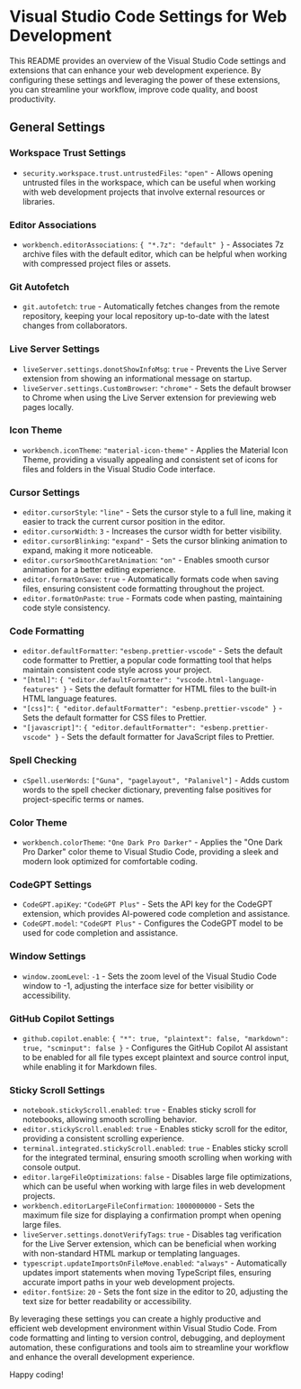 # Visual Studio Code Settings for Web Development

This README provides an overview of the Visual Studio Code settings and extensions that can enhance your web development experience. By configuring these settings and leveraging the power of these extensions, you can streamline your workflow, improve code quality, and boost productivity.

## General Settings

### Workspace Trust Settings

- `security.workspace.trust.untrustedFiles`: `"open"` - Allows opening untrusted files in the workspace, which can be useful when working with web development projects that involve external resources or libraries.

### Editor Associations

- `workbench.editorAssociations`: `{ "*.7z": "default" }` - Associates 7z archive files with the default editor, which can be helpful when working with compressed project files or assets.

### Git Autofetch

- `git.autofetch`: `true` - Automatically fetches changes from the remote repository, keeping your local repository up-to-date with the latest changes from collaborators.

### Live Server Settings

- `liveServer.settings.donotShowInfoMsg`: `true` - Prevents the Live Server extension from showing an informational message on startup.
- `liveServer.settings.CustomBrowser`: `"chrome"` - Sets the default browser to Chrome when using the Live Server extension for previewing web pages locally.

### Icon Theme

- `workbench.iconTheme`: `"material-icon-theme"` - Applies the Material Icon Theme, providing a visually appealing and consistent set of icons for files and folders in the Visual Studio Code interface.

### Cursor Settings

- `editor.cursorStyle`: `"line"` - Sets the cursor style to a full line, making it easier to track the current cursor position in the editor.
- `editor.cursorWidth`: `3` - Increases the cursor width for better visibility.
- `editor.cursorBlinking`: `"expand"` - Sets the cursor blinking animation to expand, making it more noticeable.
- `editor.cursorSmoothCaretAnimation`: `"on"` - Enables smooth cursor animation for a better editing experience.
- `editor.formatOnSave`: `true` - Automatically formats code when saving files, ensuring consistent code formatting throughout the project.
- `editor.formatOnPaste`: `true` - Formats code when pasting, maintaining code style consistency.

### Code Formatting

- `editor.defaultFormatter`: `"esbenp.prettier-vscode"` - Sets the default code formatter to Prettier, a popular code formatting tool that helps maintain consistent code style across your project.
- `"[html]"`: `{ "editor.defaultFormatter": "vscode.html-language-features" }` - Sets the default formatter for HTML files to the built-in HTML language features.
- `"[css]"`: `{ "editor.defaultFormatter": "esbenp.prettier-vscode" }` - Sets the default formatter for CSS files to Prettier.
- `"[javascript]"`: `{ "editor.defaultFormatter": "esbenp.prettier-vscode" }` - Sets the default formatter for JavaScript files to Prettier.

### Spell Checking

- `cSpell.userWords`: `["Guna", "pagelayout", "Palanivel"]` - Adds custom words to the spell checker dictionary, preventing false positives for project-specific terms or names.

### Color Theme

- `workbench.colorTheme`: `"One Dark Pro Darker"` - Applies the "One Dark Pro Darker" color theme to Visual Studio Code, providing a sleek and modern look optimized for comfortable coding.

### CodeGPT Settings

- `CodeGPT.apiKey`: `"CodeGPT Plus"` - Sets the API key for the CodeGPT extension, which provides AI-powered code completion and assistance.
- `CodeGPT.model`: `"CodeGPT Plus"` - Configures the CodeGPT model to be used for code completion and assistance.

### Window Settings

- `window.zoomLevel`: `-1` - Sets the zoom level of the Visual Studio Code window to -1, adjusting the interface size for better visibility or accessibility.

### GitHub Copilot Settings

- `github.copilot.enable`: `{ "*": true, "plaintext": false, "markdown": true, "scminput": false }` - Configures the GitHub Copilot AI assistant to be enabled for all file types except plaintext and source control input, while enabling it for Markdown files.

### Sticky Scroll Settings

- `notebook.stickyScroll.enabled`: `true` - Enables sticky scroll for notebooks, allowing smooth scrolling behavior.
- `editor.stickyScroll.enabled`: `true` - Enables sticky scroll for the editor, providing a consistent scrolling experience.
- `terminal.integrated.stickyScroll.enabled`: `true` - Enables sticky scroll for the integrated terminal, ensuring smooth scrolling when working with console output.
- `editor.largeFileOptimizations`: `false` - Disables large file optimizations, which can be useful when working with large files in web development projects.
- `workbench.editorLargeFileConfirmation`: `1000000000` - Sets the maximum file size for displaying a confirmation prompt when opening large files.
- `liveServer.settings.donotVerifyTags`: `true` - Disables tag verification for the Live Server extension, which can be beneficial when working with non-standard HTML markup or templating languages.
- `typescript.updateImportsOnFileMove.enabled`: `"always"` - Automatically updates import statements when moving TypeScript files, ensuring accurate import paths in your web development projects.
- `editor.fontSize`: `20` - Sets the font size in the editor to 20, adjusting the text size for better readability or accessibility.

By leveraging these settings you can create a highly productive and efficient web development environment within Visual Studio Code. From code formatting and linting to version control, debugging, and deployment automation, these configurations and tools aim to streamline your workflow and enhance the overall development experience.

Happy coding!
